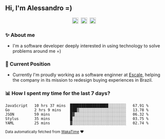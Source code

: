 ## Hi, I'm Alessandro =)

<p align="center">
  <a href="https://www.linkedin.com/in/alessandro-costa-dev/"><img src="https://img.shields.io/badge/-alessandro--costa--dev-%233f7ec6?style=flat-square&logo=Linkedin&logoColor=white" height="20"/></a>&nbsp;&nbsp;<a href="https://medium.com/@alessandro_costa"><img src="https://img.shields.io/badge/-%40alessandro__costa-%20black?style=flat-square&logo=Medium" height="20"/></a>&nbsp;&nbsp;<a href="mailto:alessandro96fc@gmail.com"><img src="https://img.shields.io/badge/-alessandro96fc%40gmail.com-%23c14438?style=flat-square&logo=Gmail&logoColor=white" height="20"/></a>
</p>

### :sparkles: About me

- I'm a software developer deeply interested in using technology to solve problems around me =)

### :office: Current Position 

-  Currently I'm proudly working as a software enginner at [Escale](https://github.com/escaletech), helping the company in its mission to redesign buying experiences in Brazil.

### :bar_chart: How I spent my time for the last 7 days?

<!--START_SECTION:waka-->
```text
JavaScript   10 hrs 37 mins  █████████████████░░░░░░░░   67.91 % 
Go           2 hrs 9 mins    ███▒░░░░░░░░░░░░░░░░░░░░░   13.78 % 
JSON         59 mins         █▓░░░░░░░░░░░░░░░░░░░░░░░   06.32 % 
Stylus       35 mins         █░░░░░░░░░░░░░░░░░░░░░░░░   03.75 % 
YAML         25 mins         ▓░░░░░░░░░░░░░░░░░░░░░░░░   02.74 % 
```
<!--END_SECTION:waka-->

<sub>Data automatically fetched from [WakaTime](https://wakatime.com/) :heart:</sub>
